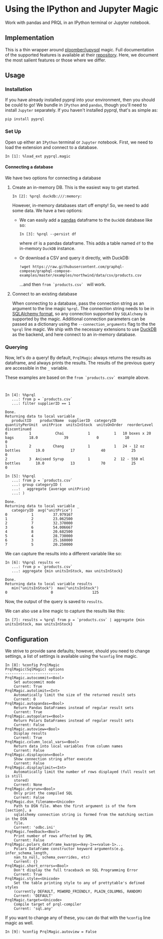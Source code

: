 # Using the IPython and Jupyter Magic

Work with pandas and PRQL in an IPython terminal or Jupyter notebook.

## Implementation

This is a thin wrapper around [ploomber/jupysql][jupysql] magic. Full
documentation of the supported features is available at their
[repository][jupysql]. Here, we document the most salient features or those
where we differ.

## Usage

### Installation

If you have already installed pyprql into your environment,
then you should be could to go!
We bundle in `IPython` and `pandas`,
though you'll need to install `Jupyter` separately.
If you haven't installed pyprql,
that's as simple as:

```shell
pip install pyprql
```

### Set Up

Open up either an `IPython` terminal or `Jupyter` notebook. First, we need to
load the extension and connect to a database.

```
In [1]: %load_ext pyprql.magic

```

#### Connecting a database

We have two options for connecting a database

1. Create an in-memory DB. This is the easiest way to get started.

   ```
   In [2]: %prql duckdb:///:memory:
   ```

   However, in-memory databases start off empty! So, we need to add some data.
   We have a two options:

   - We can easily add a [pandas][pandas] dataframe to the `DuckDB` database
     like so:

     ```
     In [3]: %prql --persist df
     ```

     where `df` is a pandas dataframe. This adds a table named `df` to the
     in-memory `DuckDB` instance.

   - Or download a CSV and query it directly, with DuckDB:

     ```
     !wget https://raw.githubusercontent.com/graphql-compose/graphql-compose-examples/master/examples/northwind/data/csv/products.csv
     ```

     ...and then `` from `products.csv`  `` will work.

2. Connect to an existing database

   When connecting to a database, pass the connection string as an argument to the
   line magic `%prql`. The connection string needs to be in [SQLAlchemy
   format][conn_str], so any connection supported by `SQLAlchemy` is supported by
   the magic. Additional connection parameters can be passed as a dictionary using
   the `--connection_arguments` flag to the the `%prql` line magic. We ship with
   the necessary extensions to use [DuckDB][duckdb] as the backend, and here
   connect to an in-memory database.

### Querying

Now, let's do a query! By default, `PrqlMagic` always returns the results as
dataframe, and always prints the results. The results of the previous query are
accessible in the `_` variable.

These examples are based on the `` from `products.csv`  ``example above.

```


In [4]: %%prql
   ...: from p = `products.csv`
   ...: filter supplierID == 1

Done.
Returning data to local variable _
   productID    productName  supplierID  categoryID      quantityPerUnit  unitPrice  unitsInStock  unitsOnOrder  reorderLevel  discontinued
0          1           Chai           1           1   10 boxes x 20 bags       18.0            39             0            10             0
1          2          Chang           1           1   24 - 12 oz bottles       19.0            17            40            25             0
2          3  Aniseed Syrup           1           2  12 - 550 ml bottles       10.0            13            70            25             0
```

```
In [5]: %%prql
   ...: from p = `products.csv`
   ...: group categoryID (
   ...:   aggregate {average unitPrice}
   ...: )

Done.
Returning data to local variable _
   categoryID  avg("unitPrice")
0           1         37.979167
1           2         23.062500
2           7         32.370000
3           6         54.006667
4           8         20.682500
5           4         28.730000
6           3         25.160000
7           5         20.250000
```

We can capture the results into a different variable like so:

```
In [6]: %%prql results <<
   ...: from p = `products.csv`
   ...: aggregate {min unitsInStock, max unitsInStock}

Done.
Returning data to local variable results
   min("unitsInStock")  max("unitsInStock")
0                    0                  125
```

Now, the output of the query is saved to `results`.

We can also use a line magic to capture the results like this:

```
In [7]: results = %prql from p = `products.csv` | aggregate {min unitsInStock, max unitsInStock}
```

## Configuration

We strive to provide sane defaults;
however,
should you need to change settings,
a list of settings is available using the `%config` line magic.

```
In [8]: %config PrqlMagic
PrqlMagic(SqlMagic) options
-------------------------
PrqlMagic.autocommit=<Bool>
    Set autocommit mode
    Current: True
PrqlMagic.autolimit=<Int>
    Automatically limit the size of the returned result sets
    Current: 0
PrqlMagic.autopandas=<Bool>
    Return Pandas DataFrames instead of regular result sets
    Current: True
PrqlMagic.autopolars=<Bool>
    Return Polars DataFrames instead of regular result sets
    Current: False
PrqlMagic.autoview=<Bool>
    Display results
    Current: True
PrqlMagic.column_local_vars=<Bool>
    Return data into local variables from column names
    Current: False
PrqlMagic.displaycon=<Bool>
    Show connection string after execute
    Current: False
PrqlMagic.displaylimit=<Int>
    Automatically limit the number of rows displayed (full result set is still
    stored)
    Current: None
PrqlMagic.dryrun=<Bool>
    Only print the compiled SQL
    Current: False
PrqlMagic.dsn_filename=<Unicode>
    Path to DSN file. When the first argument is of the form [section], a
    sqlalchemy connection string is formed from the matching section in the DSN
    file.
    Current: 'odbc.ini'
PrqlMagic.feedback=<Bool>
    Print number of rows affected by DML
    Current: False
PrqlMagic.polars_dataframe_kwargs=<key-1>=<value-1>...
    Polars DataFrame constructor keyword arguments(e.g. infer_schema_length,
    nan_to_null, schema_overrides, etc)
    Current: {}
PrqlMagic.short_errors=<Bool>
    Don't display the full traceback on SQL Programming Error
    Current: True
PrqlMagic.style=<Unicode>
    Set the table printing style to any of prettytable's defined styles
    (currently DEFAULT, MSWORD_FRIENDLY, PLAIN_COLUMNS, RANDOM)
    Current: 'DEFAULT'
PrqlMagic.target=<Unicode>
    Compile target of prql-compiler
    Current: 'sql.any'
```

If you want to change any of these,
you can do that with the `%config` line magic as well.

```
In [9]: %config PrqlMagic.autoview = False
```

[jupysql]: https://github.com/ploomber/jupysql
[conn_str]: https://docs.sqlalchemy.org/en/14/core/engines.html#database-urls
[duckdb]: https://duckdb.org
[pandas]: https://pandas.pydata.org
